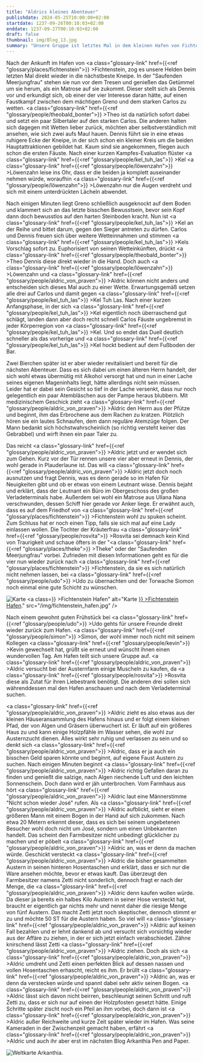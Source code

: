```yaml
---
title: "Aldrics kleines Abenteuer"
publishdate: 2024-05-25T10:00:00+02:00
startdate: 1237-09-26T00:10:03+02:00
enddate: 1237-09-27T00:10:03+02:00
draft: false
thumbnail: img/Blog_13.jpg
summary: "Unsere Gruppe ist letztes Mal in dem kleinen Hafen von Fichtenstein angekommen. Nachdem sie sich damals kurz in der hiesigen Bar umgeguckt hatten, wird diese in diesem Blog ausführlich erkundet. Außerdem begibt sich Aldric auf ein kleines eigenes Abenteuer. Wie der Barabend diesmal verläuft und was Aldrics Mission ist, erfahrt ihr hier:"
---
```


Nach der Ankunft im Hafen von <a class="glossary-link" href={{<ref "glossary/places/fichtenstein">}} >Fichtenstein</a>, zog es unsere Helden beim letzten Mal direkt wieder in die nächstbeste Kneipe. In der "Saufenden Meerjungfrau" stehen sie nun vor dem Tresen und genießen das Getümmel um sie herum, als ein Matrose auf sie zukommt. Dieser stellt sich als Dennis vor und erkundigt sich, ob einer der vier Interesse daran hätte, auf einen Faustkampf zwischen dem mächtigen Greno und dem starken Carlos zu wetten. <a class="glossary-link" href={{<ref "glossary/people/theobald_bonter">}} >Theo</a> ist da natürlich sofort dabei und setzt ein paar Silbertaler auf den starken Carlos. Die anderen halten sich dagegen mit Wetten lieber zurück, möchten aber selbstverständlich mit ansehen, wie sich zwei aufs Maul hauen. Dennis führt sie in eine etwas ruhigere Ecke der Kneipe, in der sich schon ein kleiner Kreis um die beiden Hauptattraktionen gebildet hat. Kaum sind sie angekommen, fliegen auch schon die ersten Fäuste. Nach einer kurzen Kampfes-Evaluation flüster <a class="glossary-link" href={{<ref "glossary/people/kel_tuh_las">}} >Kel</a> <a class="glossary-link" href={{<ref "glossary/people/löwenzahn">}} >Löwenzahn</a> leise ins Ohr, dass er die beiden ja komplett auseinander nehmen würde, woraufhin <a class="glossary-link" href={{<ref "glossary/people/löwenzahn">}} >Löwenzahn</a> nur die Augen verdreht und sich mit einem unterdrückten Lächeln abwendet. 

Nach einigen Minuten liegt Greno schließlich ausgeknockt auf dem Boden und klammert sich an das letzte bisschen Bewusstsein, bevor sein Kopf dann doch bewusstlos auf den harten Steinboden kracht. Nun ist <a class="glossary-link" href={{<ref "glossary/people/kel_tuh_las">}} >Kel</a> an der Reihe und bittet darum, gegen den Sieger antreten zu dürfen. Carlos und Dennis freuen sich über weitere Wetteinnahmen und stimmen <a class="glossary-link" href={{<ref "glossary/people/kel_tuh_las">}} >Kels</a> Vorschlag sofort zu. Euphorisiert von seinen Wetteinkünften, drückt <a class="glossary-link" href={{<ref "glossary/people/theobald_bonter">}} >Theo</a> Dennis diese direkt wieder in die Hand. Doch auch <a class="glossary-link" href={{<ref "glossary/people/löwenzahn">}} >Löwenzahn</a> und <a class="glossary-link" href={{<ref "glossary/people/aldric_von_praven">}} >Aldric</a> können nicht anders und entscheiden sich dieses Mal auch zu einer Wette. Erwartungsgemäß setzen alle drei auf Carlos und damit gegen <a class="glossary-link" href={{<ref "glossary/people/kel_tuh_las">}} >Kel Tuh Las</a>. Nach einer kurzen Anfangsphase, in der sich <a class="glossary-link" href={{<ref "glossary/people/kel_tuh_las">}} >Kel</a> eigentlich noch überraschend gut schlägt, landen dann aber doch recht schnell Carlos Fäuste ungebremst in jeder Körperregion von <a class="glossary-link" href={{<ref "glossary/people/kel_tuh_las">}} >Kel</a>. Und so endet das Duell deutlich schneller als das vorherige und <a class="glossary-link" href={{<ref "glossary/people/kel_tuh_las">}} >Kel</a> hockt bedient auf dem Fußboden der Bar. 

Zwei Bierchen später ist er aber wieder revitalisiert und bereit für die nächsten Abenteuer. Dass es sich dabei um einen älteren Herrn handelt, der sich wohl etwas übermütig mit Alkohol versorgt hat und nun in einer Lache seines eigenen Mageninhalts liegt, hätte allerdings nicht sein müssen. Leider hat er dabei sein Gesicht so tief in der Lache versenkt, dass nur noch gelegentlich ein paar Atembläschen aus der Pampe heraus blubbern. Mit medizinischem Geschick zieht <a class="glossary-link" href={{<ref "glossary/people/aldric_von_praven">}} >Aldric</a> den Herrn aus der Pfütze und beginnt, ihm das Erbrochene aus dem Rachen zu kratzen. Plötzlich hören sie ein lautes Schnaufen, dem dann reguläre Atemzüge folgen. Der Mann bedankt sich höchstwahrscheinlich (so richtig versteht keiner das Gebrabbel) und wirft ihnen ein paar Taler zu.

Das reicht <a class="glossary-link" href={{<ref "glossary/people/aldric_von_praven">}} >Aldric</a> jetzt und er wendet sich zum Gehen. Kurz vor der Tür rennen unsere vier aber erneut in Dennis, der wohl gerade in Plauderlaune ist. Das will <a class="glossary-link" href={{<ref "glossary/people/aldric_von_praven">}} >Aldric</a> jetzt doch noch ausnutzen und fragt Dennis, was es denn gerade so im Hafen für Neuigkeiten gibt und ob er etwas von einem Leutnant wisse. Dennis bejaht und erklärt, dass der Leutnant ein Büro im Obergeschoss des großen Verladeterminals habe. Außerdem sei wohl ein Matrose aus Ullana Nana verschwunden, dessen Schiff hier gerade vor Anker liege. Er erwähnt auch, dass es auf dem Friedhof von <a class="glossary-link" href={{<ref "glossary/places/fichtenstein">}} >Fichtenstein</a> wohl zu spuken scheint. Zum Schluss hat er noch einen Tipp, falls sie sich mal auf eine Lady einlassen wollen. Die Tochter der Kräuterfrau <a class="glossary-link" href={{<ref "glossary/people/rosvita">}} >Rosvita</a> sei demnach kein Kind von Traurigkeit und schaue öfters in der "<a class="glossary-link" href={{<ref "glossary/places/theke">}} >Theke</a>" oder der "Saufenden Meerjungfrau" vorbei. Zufrieden mit diesen Informationen geht es für die vier nun wieder zurück nach <a class="glossary-link" href={{<ref "glossary/places/fichtenstein">}} >Fichtenstein</a>, da sie es sich natürlich nicht nehmen lassen, bei <a class="glossary-link" href={{<ref "glossary/people/udo">}} >Udo</a> zu übernachten und der Torwache Siomon noch einmal eine gute Schicht zu wünschen.

<div class="img-max center">
  <img class="img-fluid rounded" title="Karte <a class="glossary-link" href={{<ref "glossary/places/fichtenstein_harbor">}} >Fichtenstein Hafen</a>" alt="Karte <a class="glossary-link" href={{<ref "glossary/places/fichtenstein_harbor">}} >Fichtenstein Hafen</a>." src="/img/fichtenstein_hafen.jpg" />
</div>

Nach einem gewohnt guten Frühstück bei <a class="glossary-link" href={{<ref "glossary/people/udo">}} >Udo</a> gehts für unsere Freunde direkt wieder zurück zum Hafen. <a class="glossary-link" href={{<ref "glossary/people/simon">}} >Simon</a>, der wohl immer noch nicht mit seinem Kollegen <a class="glossary-link" href={{<ref "glossary/people/kevin">}} >Kevin</a> gewechselt hat, grüßt sie erneut und wünscht ihnen einen wundervollen Tag. Am Hafen teilt sich unsere Gruppe auf. <a class="glossary-link" href={{<ref "glossary/people/aldric_von_praven">}} >Aldric</a> versucht bei der Austernfarm einige Muscheln zu kaufen, da <a class="glossary-link" href={{<ref "glossary/people/rosvita">}} >Rosvita</a> diese als Zutat für ihren Liebestrank benötigt. Die anderen drei sollen sich währenddessen mal den Hafen anschauen und nach dem Verladeterminal suchen. 

<a class="glossary-link" href={{<ref "glossary/people/aldric_von_praven">}} >Aldric</a> zieht es also etwas aus der kleinen Häuseransammlung des Hafens hinaus und er folgt einem kleinen Pfad, der von Algen und Gräsern überwuchert ist. Er läuft auf ein größeres Haus zu und kann einige Holzpfähle im Wasser sehen, die wohl zur Austernzucht dienen. Alles wirkt sehr ruhig und verlassen zu sein und so denkt sich <a class="glossary-link" href={{<ref "glossary/people/aldric_von_praven">}} >Aldric</a>, dass er ja auch ein bisschen Geld sparen könnte und beginnt, auf eigene Faust Austern zu suchen. Nach einigen Minuten beginnt <a class="glossary-link" href={{<ref "glossary/people/aldric_von_praven">}} >Aldric</a> richtig Gefallen daran zu finden und genießt die salzige, nach Algen riechende Luft und den leichten Sonnenschein. Doch dann wird er jäh unterbrochen. Vom Farmhaus aus hört <a class="glossary-link" href={{<ref "glossary/people/aldric_von_praven">}} >Aldric</a> laut eine Männerstimme "Nicht schon wieder José" rufen. Als <a class="glossary-link" href={{<ref "glossary/people/aldric_von_praven">}} >Aldric</a> aufblickt, sieht er einen größeren Mann mit einem Bogen in der Hand auf sich zukommen. Nach etwa 20 Metern erkennt dieser, dass es sich bei seinem ungebetenen Besucher wohl doch nicht um José, sondern um einen Unbekannten handelt. Das scheint den Farmbesitzer nicht unbedingt glücklicher zu machen und er pöbelt <a class="glossary-link" href={{<ref "glossary/people/aldric_von_praven">}} >Aldric</a> an, was er denn da machen würde. Geschickt versteckt <a class="glossary-link" href={{<ref "glossary/people/aldric_von_praven">}} >Aldric</a> die bisher gesammelten Austern in seinen hinteren Hosentaschen und erklärt,  dass er sich nur die Ware ansehen möchte, bevor er etwas kauft. Das überzeugt den Farmbesitzer namens Zetti nicht sonderlich, dennoch fragt er nach der Menge, die <a class="glossary-link" href={{<ref "glossary/people/aldric_von_praven">}} >Aldric</a> denn kaufen wollen würde. Da dieser ja bereits ein halbes Kilo Austern in seiner Hose versteckt hat, braucht er eigentlich gar nichts mehr und nennt daher die riesige Menge von fünf Austern. Das macht Zetti jetzt noch skeptischer, dennoch stimmt er zu und möchte 50 ST für die Austern haben. So viel will <a class="glossary-link" href={{<ref "glossary/people/aldric_von_praven">}} >Aldric</a> auf keinen Fall bezahlen und er lehnt dankend ab und versucht sich vorsichtig wieder aus der Affäre zu ziehen, in der er sich jetzt einfach verabschiedet. Zähne knirschend lässt Zetti <a class="glossary-link" href={{<ref "glossary/people/aldric_von_praven">}} >Aldric</a> ziehen. Doch als sich <a class="glossary-link" href={{<ref "glossary/people/aldric_von_praven">}} >Aldric</a> umdreht und Zetti einen perfekten Blick auf dessen nassen und vollen Hosentaschen erhascht, reicht es ihm. Er brüllt <a class="glossary-link" href={{<ref "glossary/people/aldric_von_praven">}} >Aldric</a> an, was er denn da verstecken würde und spannt dabei sehr aktiv seinen Bogen. <a class="glossary-link" href={{<ref "glossary/people/aldric_von_praven">}} >Aldric</a> lässt sich davon nicht beirren, beschleunigt seinen Schritt und ruft Zetti zu, dass er sich nur auf einen der Holzpfosten gesetzt hätte. Einige Schritte später zischt noch ein Pfeil an ihm vorbei, doch dann ist <a class="glossary-link" href={{<ref "glossary/people/aldric_von_praven">}} >Aldric</a> außer Reichweite und kurze Zeit später wieder im Hafen. Was seine Kameraden in der Zwischenzeit gemacht haben, erfährt <a class="glossary-link" href={{<ref "glossary/people/aldric_von_praven">}} >Aldric</a> und auch ihr aber erst im nächsten Blog Arkanthia Pen and Paper.

<div class="img-max center">
  <img class="img-fluid" title="Weltkarte Arkanthia" alt="Weltkarte Arkanthia." src="/img/Arkanthia_Full_Map_Fichtenstein.jpg" />
</div>









